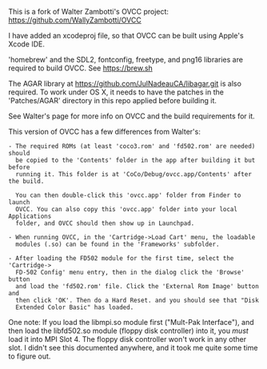 This is a fork of Walter Zambotti's OVCC project: https://github.com/WallyZambotti/OVCC

I have added an xcodeproj file, so that OVCC can be built using Apple's Xcode IDE.

'homebrew' and the SDL2, fontconfig, freetype, and png16 libraries are required
to build OVCC. See https://brew.sh

The AGAR library at https://github.com/JulNadeauCA/libagar.git is also required.
To work under OS X, it needs to have the patches in the 'Patches/AGAR' directory
in this repo applied before building it.

See Walter's page for more info on OVCC and the build requirements for it.

This version of OVCC has a few differences from Walter's:

    - The required ROMs (at least 'coco3.rom' and 'fd502.rom' are needed) should
      be copied to the 'Contents' folder in the app after building it but before
      running it. This folder is at 'CoCo/Debug/ovcc.app/Contents' after the build.

      You can then double-click this 'ovcc.app' folder from Finder to launch
      OVCC. You can also copy this 'ovcc.app' folder into your local Applications
      folder, and OVCC should then show up in Launchpad.

    - When running OVCC, in the 'Cartridge->Load Cart' menu, the loadable
      modules (.so) can be found in the 'Frameworks' subfolder.

    - After loading the FD502 module for the first time, select the 'Cartridge->
      FD-502 Config' menu entry, then in the dialog click the 'Browse' button
      and load the 'fd502.rom' file. Click the 'External Rom Image' button and
      then click 'OK'. Then do a Hard Reset. and you should see that "Disk
      Extended Color Basic" has loaded.

One note: If you load the libmpi.so module first ("Mult-Pak Interface"), and
then load the libfd502.so module (floppy disk controller) into it, you *must*
load it into MPI Slot 4. The floppy disk controller won't work in any other slot.
I didn't see this documented anywhere, and it took me quite some time to figure
out.
